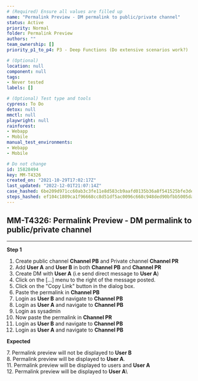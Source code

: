 ```yaml
---
# (Required) Ensure all values are filled up
name: "Permalink Preview - DM permalink to public/private channel"
status: Active
priority: Normal
folder: Permalink Preview
authors: ""
team_ownership: []
priority_p1_to_p4: P3 - Deep Functions (Do extensive scenarios work?)

# (Optional)
location: null
component: null
tags: 
- Never tested
labels: []

# (Optional) Test type and tools
cypress: To Do
detox: null
mmctl: null
playwright: null
rainforest: 
- Webapp
- Mobile
manual_test_environments: 
- Webapp
- Mobile

# Do not change
id: 15828494
key: MM-T4326
created_on: "2021-10-29T17:02:17Z"
last_updated: "2022-12-01T21:07:14Z"
case_hashed: 6be209d971cc60ab3c3fe11e8d583cb9aafd0135b36a8f541525bfe3def596e7a5ccb623e5353d9c12ce841363aec493
steps_hashed: ef104c1809ca1f96668cc8d51df5ac0096c668c948ded90bfbb5005da2f63bbdff1d9c20ea1897a7dad153ade4cfe7d0
---
```


<!-- (Auto-generated) Based on frontmatter's "key" and "name" -->

## MM-T4326: Permalink Preview - DM permalink to public/private channel

---

**Step 1**

1. Create public channel **Channel PB** and Private channel **Channel PR**
2. Add **User A** and **User B** in both **Channel PB** and **Channel PR**
3. Create DM with **User A** (i.e send direct message to **User A**)
4. Click on the \[...] menu to the right of the message posted.
5. Click on the "Copy Link" button in the dialog box.
6. Paste the permalink in **Channel PB**
7. Login as **User B** and navigate to **Channel PB**
8. Login as **User A** and navigate to **Channel PB**
9. Login as sysadmin
10. Now paste the permalink in **Channel PR**
11. Login as **User B** and navigate to **Channel PB**
12. Login as **User A** and navigate to **Channel PB**

**Expected**

7\. Permalink preview will not be displayed to **User B**\
8\. Permalink preview will be displayed to **User A**.\
11. Permalink preview will be displayed to users and **User A**\
12\. Permalink preview will be displayed to **User A**\
